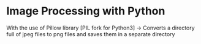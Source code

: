 # Image Processing with Python
With the use of Pillow library [PIL fork for Python3]
-> Converts a directory full of jpeg files to png files and saves them in a separate directory
